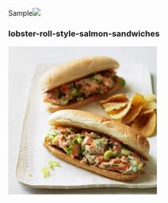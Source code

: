 Sample<a href="link"><img src="image"></a>
### lobster-roll-style-salmon-sandwiches
<a href="https://www.foodandwine.com/recipes/lobster-roll-style-salmon-sandwiches"><img src="images\201212-xl-lobster-roll-style-salmon-sandwiches-2000-78048e9c8a254d09b054f96f1c5bb787.jpg" width="300" height="300"></a>
